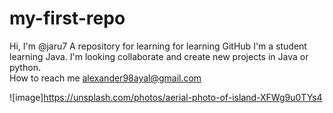 # my-first-repo
Hi, I'm @jaru7
A repository for learning for learning GitHub 
I'm a student learning Java. 
I'm looking collaborate and create new projects in Java or python.  
How to reach me alexander98ayal@gmail.com 





![image]https://unsplash.com/photos/aerial-photo-of-island-XFWg9u0TYs4
